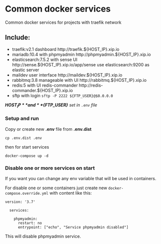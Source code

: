 # Common docker services
Common docker services for projects with traefik network

## Include:
 - traefik:v2.1 dashboard http://traefik.${HOST_IP}.xip.io
 - mariadb:10.4 with phpmyadmin http://phpmyadmin.${HOST_IP}.xip.io
 - elasticsearch:7.5.2 with sense UI http://sense.${HOST_IP}.xip.io/app/sense
   use elasticsearch:9200 as elastic server
 - maildev user interface http://maildev.${HOST_IP}.xip.io
 - rabbitmq:3.8 manageable with UI http://rabbitmq.${HOST_IP}.xip.io
 - redis:5 with UI redis-commander http://redis-commander.${HOST_IP}.xip.io
 - sftp with login `sftp -P 2222 ${FTP_USER}@$0.0.0.0`
 
_**${HOST_IP}** and **${FTP_USER}** set in `.env` file_


### Setup and run
Copy or create new **.env** file from **.env.dist**

`cp .env.dist .env`

then for start services 

`docker-compose up -d`

### Disable one or more services on start
If you want you can change any env variable that will be used in containers.

For disable one or some containers just create new `docker-compose.override.yml` with content like this:

```
version: '3.7'
  
  services:
  
    phpmyadmin:
      restart: no
      entrypoint: ["echo", "Service phpmyadmin disabled"]

```

This will disable phpmyadmin service.
